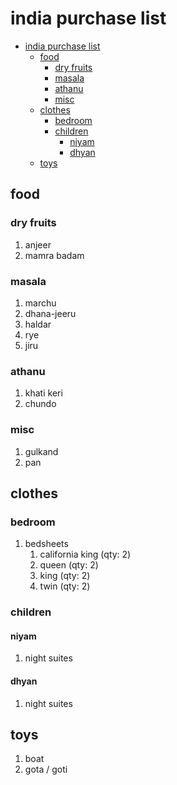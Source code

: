 # india purchase list

- [india purchase list](#india-purchase-list)
  - [food](#food)
    - [dry fruits](#dry-fruits)
    - [masala](#masala)
    - [athanu](#athanu)
    - [misc](#misc)
  - [clothes](#clothes)
    - [bedroom](#bedroom)
    - [children](#children)
      - [niyam](#niyam)
      - [dhyan](#dhyan)
  - [toys](#toys)

## food

### dry fruits

1. anjeer
2. mamra badam

### masala

1. marchu
2. dhana-jeeru
3. haldar
4. rye
5. jiru

### athanu

1. khati keri
2. chundo

### misc

1. gulkand
2. pan

## clothes

### bedroom

1. bedsheets
   1. california king (qty: 2)
   2. queen (qty: 2)
   3. king (qty: 2)
   4. twin (qty: 2)

### children

#### niyam

1. night suites

#### dhyan

1. night suites

## toys

1. boat
2. gota / goti
